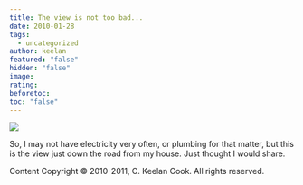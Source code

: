 ```yaml
---
title: The view is not too bad...
date: 2010-01-28
tags:
  - uncategorized
author: keelan
featured: "false"
hidden: "false"
image: 
rating: 
beforetoc: 
toc: "false"
---
```


[![](images/Guinea+Landscape.jpg)](http://1.bp.blogspot.com/_hvSxg_uh77I/S2GfL2pGCvI/AAAAAAAAAAw/4-9we8PMwog/s1600-h/Guinea+Landscape.jpg)

So, I may not have electricity very often, or plumbing for that matter, but this is the view just down the road from my house. Just thought I would share.

Content Copyright © 2010-2011, C. Keelan Cook. All rights reserved.
